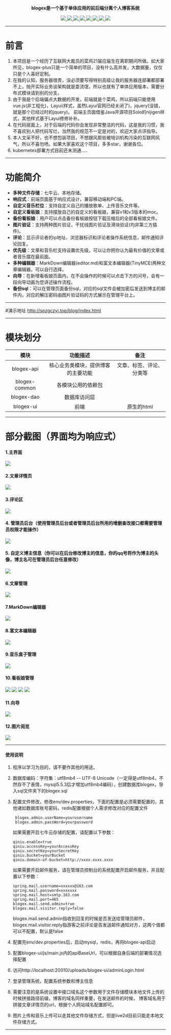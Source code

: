<p align="center">
	<strong>blogex是一个基于单体应用的前后端分离个人博客系统</strong>
</p>
<p align="center">
<a target="_blank" href="https://gitee.com/guangxikejidaxue/blogex-plus/blob/master/LICENSE">
    <img src="https://img.shields.io/badge/license-GPL%20v3-blue.svg" ></img>
</a>
<a target="_blank" href="https://gitee.com/guangxikejidaxue/blogex-plus">
        <img src="https://img.shields.io/badge/JDK-1.8+-green.svg" ></img>
        <img src="https://img.shields.io/badge/SpringBoot-2.3.9.RELEASE-green" ></img>
        <img src="https://img.shields.io/badge/vue-2.6.10-green" ></img>
        <img src="https://img.shields.io/badge/Layui-2.5.7-blue.svg" ></img>
        <img src="https://img.shields.io/badge/mybatis--plus-3.4.1-green" ></img>
        <img src="https://img.shields.io/badge/MySQL-8.0.11-red.svg" ></img>
        <img src="https://img.shields.io/badge/Redis-6.2.6-orange.svg" ></img></a>
</p>

----
# 前言
1. 本项目是一个经历了互联网大裁员的菜鸡21届应届生在离职期间所做。如大家所见，blogex-plus只是一个简单的项目，没有什么高并发，大数据量，仅仅只是个人喜好定制。
2. 在我的认知，服务器很贵，没必须要写得特别高级让我的服务器连部署都部署不上，抛开实际业务谈架构就是耍流氓，所以也就有了单体应用版本，需要分布式模块请到别的分支。
3. 由于我是个后端偏点大数据的开发，前端就是个菜鸡，所以前端只能使用vue.js(非工程化)，Layui(样式，虽然Layui官网已经关闭了)，jquery(没错，就是那个已经过时的jquery)。 前端主页面借鉴Java开源项目Solo的nijigen样式，其他样式基于Layui修修补补。
4. 在代码层面上，对于后端的代码你会发现非常整洁的代码，这是我的习惯，我不喜欢别人把代码写烂，当然我的规范不一定是对的，欢迎大家点评指导。
5. 本人文采不好，也不想包装项目，不想跟风那些被培训机构污染的互联网风气，所以不喜勿喷。如果大家喜欢这个项目，多多star，谢谢各位。
6. kubernetes部署方式目前还未测通.....
----

# 功能简介

- **多种文件存储**：七牛云、本地存储。
- **响应式**：前端页面基于响应式设计，兼容移动端和PC端。
- **自定义音乐栏位**：支持自定义自己的播放歌单、上传音乐文件等。
- **自定义看板娘**：支持摆放自己的自定义的看板娘，兼容v1和v3版本的moc。
- **备份看板娘**：用户可以点击备份看板娘按钮下载压缩后的全部看板娘文件。
- **图片验证**：支持两种图片验证，干扰线图片验证及滑块验证(均非第三方插件)。
- **评论**：显示评论者的ip地址、浏览器标识和评论者操作系统信息，邮件通知评论回复。
- **优先级**：文章和音乐栏支持设置优先级，可以让你把你认为最有价值的文章或者音乐摆在最前面。
- **多种编辑器**：MarkDown编辑器(editor.md)和富文本编辑器(TinyMCE)两种文章编辑器，可以自行选择。
- **向导**：在新增看板娘页面内，在不会操作的时候可以点击下方的问号，会有一段向导动画为您讲述操作流程。
- **备份sql**：可以在管理页面备份sql，对应的sql文件会被加密后发送到博主的邮件内，对应的解压密码由图片验证码的方式展示在管理平台上。

----

#演示地址
http://spzgczyj.top/blog/index.html

----
# 模块划分

| 模块  | 功能描述 | 备注 |
| :------------: | :------------: | :------------: |
| blogex-api | 核心业务类模块，提供博客的主要功能 | 文章、标签、评论、分类等 |
| blogex-common | 各模块公用的依赖包 ||
| blogex-dao | 数据库访问层 | |
| blogex-ui | 前端 | 原生的html |

----
# 部分截图（界面均为响应式）

#### 1.主界面
![](./images/13.png)

#### 2.文章详情页
![](./images/14.png)

#### 3.评论区
![](./images/4.jpg)

#### 4. 管理员后台（使用管理员后台或者管理员后台所用的增删查改接口都需要管理员权限才能操作）
![](./images/2.png)

#### 5. 自定义博主信息（你可以在后台修改博主的信息，你的qq号将作为博主的头像，博主名可在管理员后台任意修改）
![](./images/5.png)

#### 6.文章管理
![](./images/6.png)

#### 7.MarkDown编辑器
![](./images/8.jpg)

#### 8.富文本编辑器
![](./images/7.jpg)

#### 9.音乐盒子管理
![](./images/15.jpg)

####  10.看板娘管理
![](./images/1.png)
![](./images/3.jpeg)
![](./images/10.jpg)
![](./images/11.jpeg)

####  11.向导
![](./images/12.gif)

####  12.图片阅览
![](./images/16.png)

----
#### 使用说明

1. 程序以学习为目的，请不要作其他的用途。
2. 数据库编码：字符集：utf8mb4 -- UTF-8 Unicode（一定得是utf8mb4，不然存不了表情，mysql5.5.3后才增加utf8mb4编码），创建数据库blogex，导入sql文件夹下的blogex.sql
3. 配置文件修改，修改env/dev.properties，下面的配置是必须需要配置的，其他诸如数据库账号密码，redis配置根据个人需求修改对应的配置文件
   ```properties
    blogex.admin.userName=yourusername
    blogex.admin.passWord=yourpassword
   ```
   如果需要开启七牛云存储的配置，请配置以下参数：
   ```properties
   qiniu.enable=true
   qiniu.accessKey=yourAccessKey
   qiniu.secretKey=yourSecretKey
   qiniu.bucket=yourBucket
   qiniu.domain-of-bucket=http://xxxx.xxxx.xxxx
   ```
   如果需要开启邮件服务，请在管理员控制台的系统配置开启邮件服务，并且配置以下参数：
   ```properties
   spring.mail.username=xxxxxx@163.com
   spring.mail.password=xxxxxxx
   spring.mail.host=smtp.163.com
   spring.mail.port=465
   blogex.mail.send.admin=true
   blogex.mail.visitor.reply=false
   ```
   blogex.mail.send.admin指收到回复的时候是否发送给管理员邮件，blogex.mail.visitor.reply指游客之前评论是否发送邮件通知对方，这两个值都可以不配置，默认是false
5. 配置完env/dev.properties后，启动mysql，redis，再将blogex-api启动
6. 配置blogex-ui/js/main.js内的apiBaseUrl，可以根据自身后端的部署情况选择配置
7. 访问http://localhost:20010/uploads/blogex-ui/adminLogin.html

8. 登录管理系统，配置系统参数和博主信息
9. 需要注意的是系统设置中接口域名这个参数用于文件存储模块本地文件上传的时候拼接路径前缀，博客的域名同样重要，在发送邮件的时候， 博客域名用于拼接文章详情页的url，根据个人网站域名配置即可。
10. 图片上传和音乐上传可以走其他文件存储方式，但是live2d目前只能走本地文件存储方式。
----

